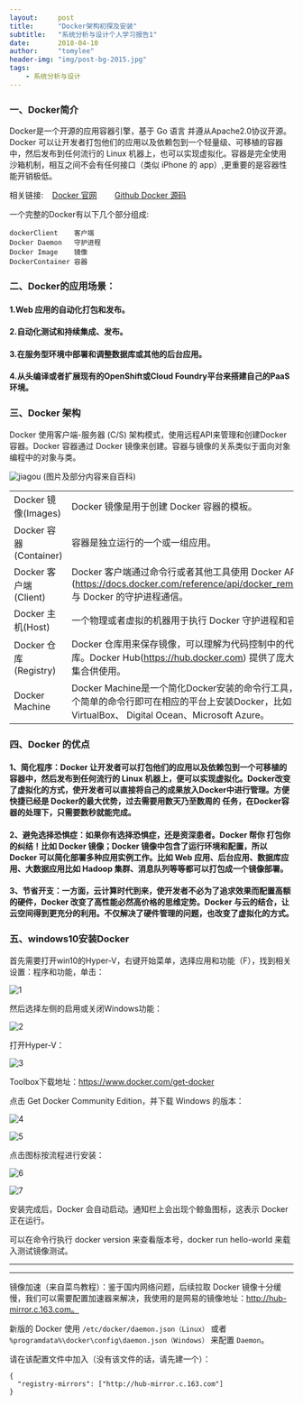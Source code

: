 ```yaml
---
layout:     post
title:      "Docker架构初探及安装"
subtitle:   "系统分析与设计个人学习报告1"
date:       2018-04-10
author:     "tomylee"
header-img: "img/post-bg-2015.jpg"
tags:
    - 系统分析与设计
---
```


### 一、Docker简介
Docker是一个开源的应用容器引擎，基于 Go 语言 并遵从Apache2.0协议开源。Docker 可以让开发者打包他们的应用以及依赖包到一个轻量级、可移植的容器中，然后发布到任何流行的 Linux 机器上，也可以实现虚拟化。容器是完全使用沙箱机制，相互之间不会有任何接口（类似 iPhone 的 app）,更重要的是容器性能开销极低。
 
相关链接:  &nbsp;&nbsp; [Docker 官网](http://www.docker.com) &nbsp;&nbsp;&nbsp;&nbsp;&nbsp;&nbsp; [Github Docker 源码](https://github.com/docker/docker)

一个完整的Docker有以下几个部分组成:
```
dockerClient    客户端
Docker Daemon   守护进程
Docker Image    镜像
DockerContainer 容器
```

### 二、Docker的应用场景：
#### 1.Web 应用的自动化打包和发布。
#### 2.自动化测试和持续集成、发布。
#### 3.在服务型环境中部署和调整数据库或其他的后台应用。
#### 4.从头编译或者扩展现有的OpenShift或Cloud Foundry平台来搭建自己的PaaS环境。

### 三、Docker 架构
Docker 使用客户端-服务器 (C/S) 架构模式，使用远程API来管理和创建Docker容器。Docker 容器通过 Docker 镜像来创建。容器与镜像的关系类似于面向对象编程中的对象与类。

![jiagou](http://www.runoob.com/wp-content/uploads/2016/04/576507-docker1.png)
(图片及部分内容来自百科)

|||
|---|---|
|Docker 镜像(Images)|Docker 镜像是用于创建 Docker 容器的模板。|
|Docker 容器(Container)|容器是独立运行的一个或一组应用。|
|Docker 客户端(Client)|Docker 客户端通过命令行或者其他工具使用 Docker API (https://docs.docker.com/reference/api/docker_remote_api) 与 Docker 的守护进程通信。|
|Docker 主机(Host)|一个物理或者虚拟的机器用于执行 Docker 守护进程和容器。|
|Docker 仓库(Registry)|Docker 仓库用来保存镜像，可以理解为代码控制中的代码仓库。Docker Hub(https://hub.docker.com) 提供了庞大的镜像集合供使用。|
|Docker Machine|Docker Machine是一个简化Docker安装的命令行工具，通过一个简单的命令行即可在相应的平台上安装Docker，比如VirtualBox、 Digital Ocean、Microsoft Azure。|

### 四、Docker 的优点
#### 1、简化程序：Docker 让开发者可以打包他们的应用以及依赖包到一个可移植的容器中，然后发布到任何流行的 Linux 机器上，便可以实现虚拟化。Docker改变了虚拟化的方式，使开发者可以直接将自己的成果放入Docker中进行管理。方便快捷已经是 Docker的最大优势，过去需要用数天乃至数周的	任务，在Docker容器的处理下，只需要数秒就能完成。
#### 2、避免选择恐惧症：如果你有选择恐惧症，还是资深患者。Docker 帮你	打包你的纠结！比如 Docker 镜像；Docker 镜像中包含了运行环境和配置，所以 Docker 可以简化部署多种应用实例工作。比如 Web 应用、后台应用、数据库应用、大数据应用比如 Hadoop 集群、消息队列等等都可以打包成一个镜像部署。
#### 3、节省开支：一方面，云计算时代到来，使开发者不必为了追求效果而配置高额的硬件，Docker 改变了高性能必然高价格的思维定势。Docker 与云的结合，让云空间得到更充分的利用。不仅解决了硬件管理的问题，也改变了虚拟化的方式。 

### 五、windows10安装Docker

首先需要打开win10的Hyper-V，右键开始菜单，选择应用和功能（F），找到相关设置：程序和功能，单击：

![1](/img/system/1.png)

然后选择左侧的启用或关闭Windows功能：

![2](/img/system/2.png)

打开Hyper-V：

![3](/img/system/5.png)

Toolbox下载地址：https://www.docker.com/get-docker 

点击 Get Docker Community Edition，并下载 Windows 的版本：

![4](/img/system/4.png)

![5](/img/system/3.png)

点击图标按流程进行安装：

![6](/img/system/6.png)

![7](/img/system/7.png)

安装完成后，Docker 会自动启动。通知栏上会出现个鲸鱼图标，这表示 Docker 正在运行。

可以在命令行执行 docker version 来查看版本号，docker run hello-world 来载入测试镜像测试。

---
---

镜像加速（来自菜鸟教程）：鉴于国内网络问题，后续拉取 Docker 镜像十分缓慢，我们可以需要配置加速器来解决，我使用的是网易的镜像地址：http://hub-mirror.c.163.com。

新版的 Docker 使用 `/etc/docker/daemon.json（Linux）` 或者 `%programdata%\docker\config\daemon.json（Windows）` 来配置 `Daemon`。

请在该配置文件中加入（没有该文件的话，请先建一个）：
```
{
  "registry-mirrors": ["http://hub-mirror.c.163.com"]
}
```
